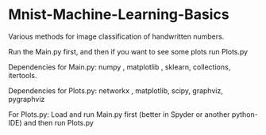 # Mnist-Machine-Learning-Basics
Various methods for image classification of handwritten numbers.

Run the Main.py first, and then if you want to see some plots run Plots.py

Dependencies for Main.py: numpy , matplotlib , sklearn, collections, itertools.

Dependencies for Plots.py: networkx , matplotlib, scipy, graphviz, pygraphviz

For Plots.py: Load and run Main.py first (better in Spyder or another python-IDE) and then run Plots.py 

